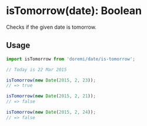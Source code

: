 # isTomorrow(date): Boolean

Checks if the given date is tomorrow.

## Usage

```js
import isTomorrow from 'doremi/date/is-tomorrow';

// Today is 22 Mar 2015

isTomorrow(new Date(2015, 2, 23));
// => true

isTomorrow(new Date(2015, 2, 21));
// => false

isTomorrow(new Date(2015, 2, 24));
// => false
```

